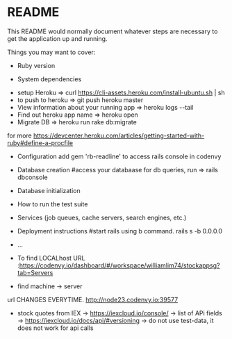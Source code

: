 # README

This README would normally document whatever steps are necessary to get the
application up and running.

Things you may want to cover:

* Ruby version

* System dependencies
- setup Heroku => curl https://cli-assets.heroku.com/install-ubuntu.sh | sh
- to push to heroku => git push heroku master
- View information about your running app => heroku logs --tail
- Find out heroku app name => heroku open
- Migrate DB => heroku run rake db:migrate

for more https://devcenter.heroku.com/articles/getting-started-with-ruby#define-a-procfile


* Configuration
add gem 'rb-readline'  to access rails console in codenvy


* Database creation
#access your databaase for db queries, run => rails dbconsole

* Database initialization

* How to run the test suite

* Services (job queues, cache servers, search engines, etc.)

* Deployment instructions
#start rails using b command.
rails s -b 0.0.0.0

* ...

* To find LOCALhost URL :https://codenvy.io/dashboard/#/workspace/williamlim74/stockappsg?tab=Servers
- find machine -> server

url CHANGES EVERYTIME.
http://node23.codenvy.io:39577

* stock quotes from IEX
-> https://iexcloud.io/console/
-> list of APi fields -> https://iexcloud.io/docs/api/#versioning
-> do not use test-data, it does not work for api calls